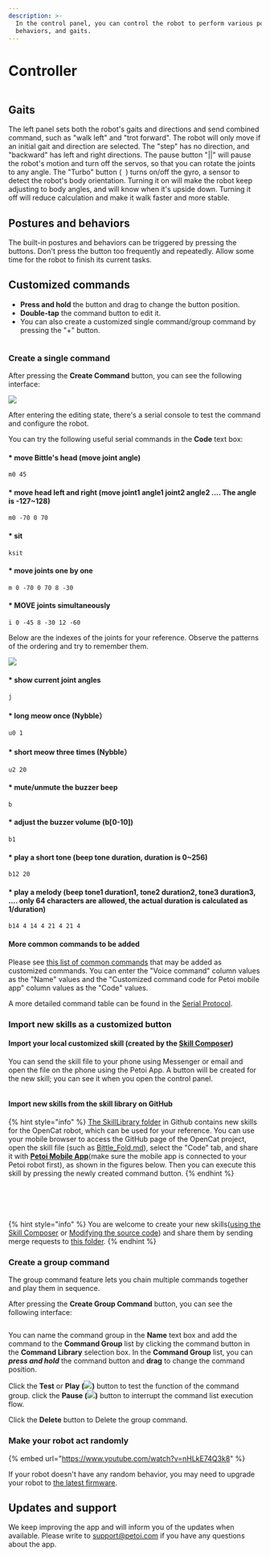 ```yaml
---
description: >-
  In the control panel, you can control the robot to perform various postures,
  behaviors, and gaits.
---
```


# Controller

<figure><img src="../.gitbook/assets/controlPanel03.jpg" alt=""><figcaption></figcaption></figure>

## Gaits

The left panel sets both the robot's gaits and directions and send combined command, such as "walk left" and "trot forward". The robot will only move if an initial gait and direction are selected. The "step" has no direction, and "backward" has left and right directions. The pause button "||" will pause the robot's motion and turn off the servos, so that you can rotate the joints to any angle. The "Turbo" button ( <img src="../.gitbook/assets/balancer01.png" alt="" data-size="line"> ) turns on/off the gyro, a sensor to detect the robot's body orientation. Turning it on will make the robot keep adjusting to body angles, and will know when it's upside down. Turning it off will reduce calculation and make it walk faster and more stable. &#x20;

## Postures and behaviors

The built-in postures and behaviors can be triggered by pressing the buttons. Don't press the button too frequently and repeatedly. Allow some time for the robot to finish its current tasks.&#x20;

## Customized commands

* **Press and hold** the button and drag to change the button position.&#x20;
* **Double-tap** the command button to edit it.&#x20;
* You can also create a customized single command/group command by pressing the "+" button.

<figure><img src="../.gitbook/assets/image (434).png" alt=""><figcaption></figcaption></figure>

### Create a single command

After pressing the **Create Command** button, you can see the following interface:

![](../.gitbook/assets/修改命令_en.PNG)

After entering the editing state, there's a serial console to test the command and configure the robot.&#x20;

You can try the following useful serial commands in the **Code** text box:

#### \* move Bittle's head (move joint angle)&#x20;

```
m0 45
```

#### \* move head left and right (move joint1 angle1 joint2 angle2 .... The angle is -127\~128)&#x20;

```
m0 -70 0 70
```

#### \* sit&#x20;

```
ksit
```

#### \* move joints one by one&#x20;

```
m 0 -70 0 70 8 -30
```

#### \* MOVE joints simultaneously&#x20;

```
i 0 -45 8 -30 12 -60
```

Below are the indexes of the joints for your reference. Observe the patterns of the ordering and try to remember them.&#x20;

![](../.gitbook/assets/indexes.png)

#### \* show current joint angles&#x20;

```
j
```

#### \* long meow once (Nybble）

```
u0 1
```

#### \* short meow three times (Nybble）

```
u2 20
```

#### \* mute/unmute the buzzer beep

```
b
```

#### **\* adjust the buzzer volume (b\[0-10])**

```
b1
```

#### \* play a short tone (beep tone duration, duration is 0\~256)&#x20;

```
b12 20
```

#### \* play a melody (beep tone1 duration1, tone2 duration2, tone3 duration3, .... only 64 characters are allowed, the actual duration is calculated as 1/duration)&#x20;

```
b14 4 14 4 21 4 21 4
```

#### More common commands to be added

Please see [this list of common commands](https://docs.google.com/spreadsheets/d/1Lr6Cd1T-H9sSdUi_bI-OeMClkVOKjTQM/edit?usp=sharing\&ouid=106975882561093680387\&rtpof=true\&sd=true) that may be added as customized commands.  You can enter the "Voice command" column values as the "Name" values and the "Customized command code for Petoi mobile app" column values as the "Code" values.

A more detailed command table can be found in the [Serial Protocol](https://docs.petoi.com/serial-protocol).&#x20;

### Import new skills as a customized button

#### Import your local customized skill (created by the [Skill Composer](https://docs.petoi.com/desktop-app/skill-composer))

You can send the skill file to your phone using Messenger or email and open the file on the phone using the Petoi App. A button will be created for the new skill; you can see it when you open the control panel.

<figure><img src="../.gitbook/assets/image (470).png" alt=""><figcaption></figcaption></figure>

#### Import new skills from the skill library on GitHub

{% hint style="info" %}
[The SkillLibrary folder](https://github.com/PetoiCamp/OpenCat/tree/main/SkillLibrary) in Github contains new skills for the OpenCat robot, which can be used for your reference. You can use your mobile browser to access the GitHub page of the OpenCat project, open the skill file (such as [Bittle\_Fold.md](https://github.com/PetoiCamp/OpenCat/blob/main/SkillLibrary/Bittle/Bittle_Fold.md)), select the "Code" tab, and share it with [**Petoi Mobile App**](https://docs.petoi.com/mobile-app/introduction)(make sure the mobile app is connected to your Petoi robot first), as shown in the figures below.  Then you can execute this skill by pressing the newly created command button.
{% endhint %}

<div><figure><img src="../.gitbook/assets/Share_skill01en_02.jpg" alt=""><figcaption></figcaption></figure> <figure><img src="../.gitbook/assets/Share_skill02en.jpg" alt=""><figcaption></figcaption></figure></div>

<div><figure><img src="../.gitbook/assets/Share_skill03en.jpg" alt=""><figcaption></figcaption></figure> <figure><img src="../.gitbook/assets/Share_skill04en.jpg" alt=""><figcaption></figcaption></figure></div>

<figure><img src="../.gitbook/assets/Share_skill05en_03.jpg" alt=""><figcaption></figcaption></figure>

{% hint style="info" %}
You are welcome to create your new skills([using the Skill Composer](https://docs.petoi.com/desktop-app/skill-composer) or [Modifying the source code](https://docs.petoi.com/applications/skill-creation)) and share them by sending merge requests to [this folder](https://github.com/PetoiCamp/OpenCat/tree/main/SkillLibrary).
{% endhint %}

### Create a group command

The group command feature lets you chain multiple commands together and play them in sequence.

After pressing the **Create Group Command** button, you can see the following interface:

<figure><img src="../.gitbook/assets/Edit Group.png" alt=""><figcaption></figcaption></figure>

You can name the command group in the **Name** text box and add the command to the **Command Group** list by clicking the command button in the **Command Library** selection box. In the **Command Group** list, you can _**press and hold**_ the command button and **drag** to change the command position.&#x20;

Click the **Test** or **Play (**![](<../.gitbook/assets/image (436).png>)**)** button to test the function of the command group. click the **Pause (**![](<../.gitbook/assets/image (435).png>)**)** button to interrupt the command list execution flow.

Click the **Delete** button to Delete the group command.



### Make your robot act randomly

{% embed url="https://www.youtube.com/watch?v=nHLkE74Q3k8" %}

If your robot doesn't have any random behavior, you may need to upgrade your robot to [the latest firmware](../desktop-app/firmware-uploader/).&#x20;

## Updates and support

We keep improving the app and will inform you of the updates when available. Please write to support@petoi.com if you have any questions about the app.&#x20;

